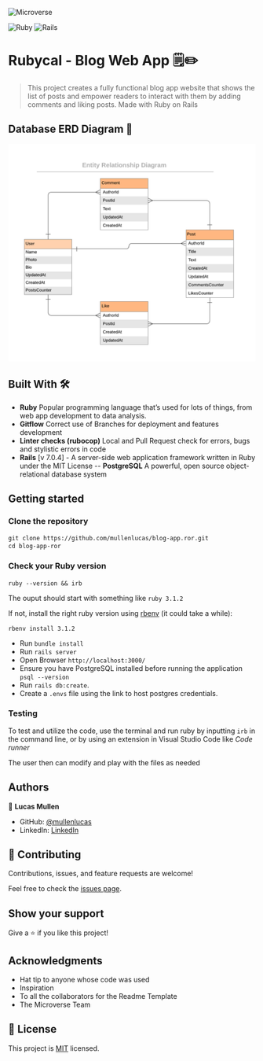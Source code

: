 ![Microverse](https://img.shields.io/badge/-Microverse-%20%236f23ff?style=for-the-badge)

![Ruby](https://img.shields.io/badge/ruby-%23CC342D.svg?style=for-the-badge&logo=ruby&logoColor=white)
![Rails](https://img.shields.io/badge/rails-%23CC0000.svg?style=for-the-badge&logo=ruby-on-rails&logoColor=white)

# Rubycal - Blog Web App 🗒️✏️

> This project creates a fully functional blog app website that shows the list of posts and empower readers to interact with them by adding comments and liking posts. Made with Ruby on Rails

## Database ERD Diagram :memo:

![](./blog_app_erd.png)

## Built With :hammer_and_wrench:

- **Ruby** Popular programming language that’s used for lots of things, from web app development to data analysis.
- **Gitflow** Correct use of Branches for deployment and features development
- **Linter checks (rubocop)** Local and Pull Request check for errors, bugs and stylistic errors in code
- **Rails** [v 7.0.4] - A server-side web application framework written in Ruby under the MIT License
  -- **PostgreSQL** A powerful, open source object-relational database system

## Getting started

### Clone the repository

```shell
git clone https://github.com/mullenlucas/blog-app.ror.git
cd blog-app-ror
```

### Check your Ruby version

```shell
ruby --version && irb
```

The ouput should start with something like `ruby 3.1.2`

If not, install the right ruby version using [rbenv](https://github.com/rbenv/rbenv) (it could take a while):

```shell
rbenv install 3.1.2
```

- Run `bundle install`
- Run `rails server`
- Open Browser `http://localhost:3000/`
- Ensure you have PostgreSQL installed before running the application `psql --version`
- Run `rails db:create`.
- Create a `.envs` file using the link to host postgres credentials.

### Testing

To test and utilize the code, use the terminal and run ruby by inputting `irb` in the command line, or by using an extension in Visual Studio Code like _Code runner_

The user then can modify and play with the files as needed

<!-- ### Install dependencies

Using [Bundler](https://github.com/bundler/bundler) and [Yarn](https://github.com/yarnpkg/yarn):

```shell
bundle && yarn
``` -->

## Authors

👤 **Lucas Mullen**

- GitHub: [@mullenlucas](https://github.com/mullenlucas)
- LinkedIn: [LinkedIn](https://www.linkedin.com/in/lucas-mullen-447312119/)

## 🤝 Contributing

Contributions, issues, and feature requests are welcome!

Feel free to check the [issues page](../../issues/).

## Show your support

Give a ⭐️ if you like this project!

## Acknowledgments

- Hat tip to anyone whose code was used
- Inspiration
- To all the collaborators for the Readme Template
- The Microverse Team

## 📝 License

This project is [MIT](./LICENSE.md) licensed.
